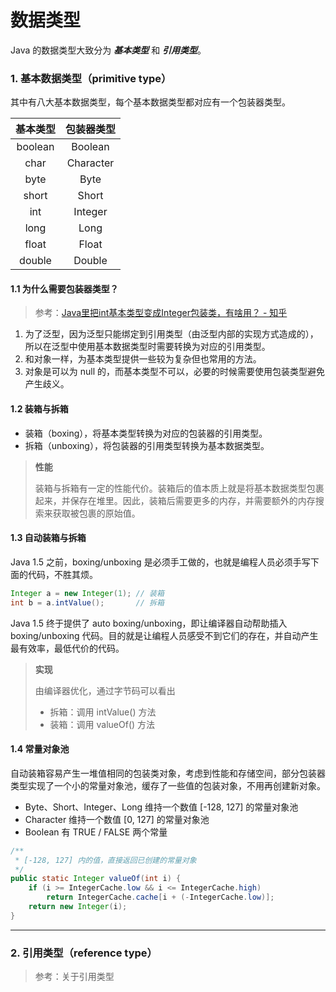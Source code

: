 # 数据类型

Java 的数据类型大致分为 ***基本类型*** 和 ***引用类型***。

### 1. 基本数据类型（primitive type）

其中有八大基本数据类型，每个基本数据类型都对应有一个包装器类型。

| 基本类型 | 包装器类型 |
| :---: | :---: |
| boolean | Boolean |
| char | Character |
| byte | Byte |
| short | Short |
| int | Integer |
| long | Long |
| float | Float |
| double | Double |


#### 1.1 为什么需要包装器类型？
> 参考：[Java里把int基本类型变成Integer包装类，有啥用？ - 知乎](https://www.zhihu.com/question/375456014)

1. 为了泛型，因为泛型只能绑定到引用类型（由泛型内部的实现方式造成的），所以在泛型中使用基本数据类型时需要转换为对应的引用类型。
2. 和对象一样，为基本类型提供一些较为复杂但也常用的方法。
3. 对象是可以为 null 的，而基本类型不可以，必要的时候需要使用包装类型避免产生歧义。


#### 1.2 装箱与拆箱

- 装箱（boxing），将基本类型转换为对应的包装器的引用类型。
- 拆箱（unboxing），将包装器的引用类型转换为基本数据类型。

> **性能**
> 
> 装箱与拆箱有一定的性能代价。装箱后的值本质上就是将基本数据类型包裹起来，并保存在堆里。因此，装箱后需要更多的内存，并需要额外的内存搜索来获取被包裹的原始值。


#### 1.3 自动装箱与拆箱

Java 1.5 之前，boxing/unboxing 是必须手工做的，也就是编程人员必须手写下面的代码，不胜其烦。
```java
Integer a = new Integer(1);	// 装箱
int b = a.intValue();		// 拆箱
```
Java 1.5 终于提供了 auto boxing/unboxing，即让编译器自动帮助插入 boxing/unboxing 代码。目的就是让编程人员感受不到它们的存在，并自动产生最有效率，最低代价的代码。

> **实现**
> 
> 由编译器优化，通过字节码可以看出
> - 拆箱：调用 intValue() 方法
> - 装箱：调用 valueOf() 方法



#### 1.4 常量对象池

自动装箱容易产生一堆值相同的包装类对象，考虑到性能和存储空间，部分包装器类型实现了一个小的常量对象池，缓存了一些值的包装对象，不用再创建新对象。

- Byte、Short、Integer、Long 维持一个数值 [-128, 127] 的常量对象池
- Character 维持一个数值 [0, 127] 的常量对象池
- Boolean 有 TRUE / FALSE 两个常量

```java
/**
 * [-128, 127] 内的值，直接返回已创建的常量对象
 */
public static Integer valueOf(int i) {
    if (i >= IntegerCache.low && i <= IntegerCache.high)
        return IntegerCache.cache[i + (-IntegerCache.low)];
    return new Integer(i);
}
```


---

### 2. 引用类型（reference type）


> 参考：关于引用类型

